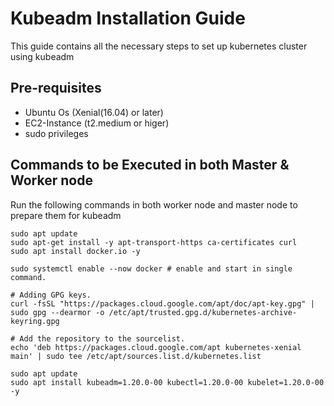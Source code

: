 # Kubeadm Installation Guide
This guide contains all the necessary steps to set up kubernetes cluster using kubeadm

## Pre-requisites
* Ubuntu Os (Xenial(16.04) or later)
* EC2-Instance (t2.medium or higer)
* sudo privileges

## Commands to be Executed in both Master & Worker node
Run the following commands in both worker node and master node to prepare them for kubeadm
```
sudo apt update
sudo apt-get install -y apt-transport-https ca-certificates curl
sudo apt install docker.io -y

sudo systemctl enable --now docker # enable and start in single command.

# Adding GPG keys.
curl -fsSL "https://packages.cloud.google.com/apt/doc/apt-key.gpg" | sudo gpg --dearmor -o /etc/apt/trusted.gpg.d/kubernetes-archive-keyring.gpg

# Add the repository to the sourcelist.
echo 'deb https://packages.cloud.google.com/apt kubernetes-xenial main' | sudo tee /etc/apt/sources.list.d/kubernetes.list

sudo apt update 
sudo apt install kubeadm=1.20.0-00 kubectl=1.20.0-00 kubelet=1.20.0-00 -y
```
